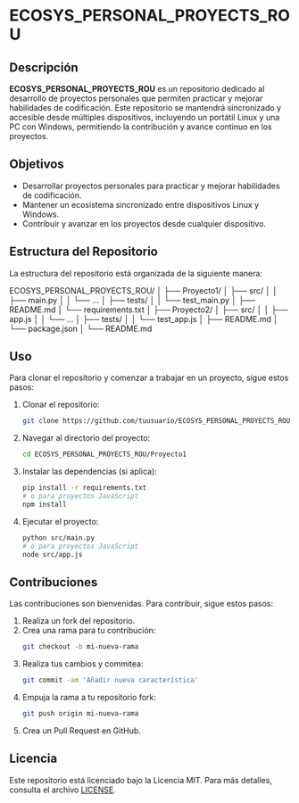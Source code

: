# ECOSYS_PERSONAL_PROYECTS_ROU

## Descripción
**ECOSYS_PERSONAL_PROYECTS_ROU** es un repositorio dedicado al desarrollo de proyectos personales que permiten practicar y mejorar habilidades de codificación. Este repositorio se mantendrá sincronizado y accesible desde múltiples dispositivos, incluyendo un portátil Linux y una PC con Windows, permitiendo la contribución y avance continuo en los proyectos.

## Objetivos
- Desarrollar proyectos personales para practicar y mejorar habilidades de codificación.
- Mantener un ecosistema sincronizado entre dispositivos Linux y Windows.
- Contribuir y avanzar en los proyectos desde cualquier dispositivo.

## Estructura del Repositorio
La estructura del repositorio está organizada de la siguiente manera:

ECOSYS_PERSONAL_PROYECTS_ROU/
│
├── Proyecto1/
│ ├── src/
│ │ ├── main.py
│ │ └── ...
│ ├── tests/
│ │ └── test_main.py
│ ├── README.md
│ └── requirements.txt
│
├── Proyecto2/
│ ├── src/
│ │ ├── app.js
│ │ └── ...
│ ├── tests/
│ │ └── test_app.js
│ ├── README.md
│ └── package.json
│
└── README.md


## Uso
Para clonar el repositorio y comenzar a trabajar en un proyecto, sigue estos pasos:

1. Clonar el repositorio:
    ```bash
    git clone https://github.com/tuusuario/ECOSYS_PERSONAL_PROYECTS_ROU.git
    ```

2. Navegar al directorio del proyecto:
    ```bash
    cd ECOSYS_PERSONAL_PROYECTS_ROU/Proyecto1
    ```

3. Instalar las dependencias (si aplica):
    ```bash
    pip install -r requirements.txt
    # o para proyectos JavaScript
    npm install
    ```

4. Ejecutar el proyecto:
    ```bash
    python src/main.py
    # o para proyectos JavaScript
    node src/app.js
    ```

## Contribuciones
Las contribuciones son bienvenidas. Para contribuir, sigue estos pasos:

1. Realiza un fork del repositorio.
2. Crea una rama para tu contribución:
    ```bash
    git checkout -b mi-nueva-rama
    ```
3. Realiza tus cambios y commitea:
    ```bash
    git commit -am 'Añadir nueva característica'
    ```
4. Empuja la rama a tu repositorio fork:
    ```bash
    git push origin mi-nueva-rama
    ```
5. Crea un Pull Request en GitHub.

## Licencia
Este repositorio está licenciado bajo la Licencia MIT. Para más detalles, consulta el archivo [LICENSE](LICENSE).
